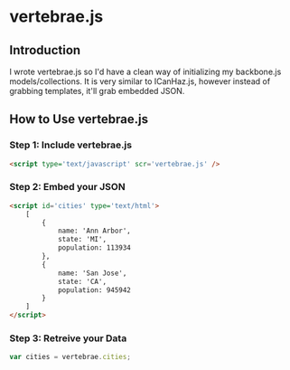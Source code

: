 # vertebrae.js

## Introduction

I wrote vertebrae.js so I'd have a clean way of initializing my backbone.js models/collections.  It is very similar to ICanHaz.js, however instead of grabbing templates, it'll grab embedded JSON.

## How to Use vertebrae.js

### Step 1: Include vertebrae.js
```html
<script type='text/javascript' scr='vertebrae.js' />
```

### Step 2: Embed your JSON
```html
<script id='cities' type='text/html'>
    [
        {
            name: 'Ann Arbor',
            state: 'MI',
            population: 113934
        },
        {
            name: 'San Jose',
            state: 'CA',
            population: 945942
        }
    ]
</script>
```

### Step 3: Retreive your Data
```javascript
var cities = vertebrae.cities;
```
